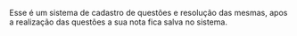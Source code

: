 Esse é um sistema de cadastro de questões e resolução das mesmas, apos a realização das questões a sua nota fica salva no sistema.

